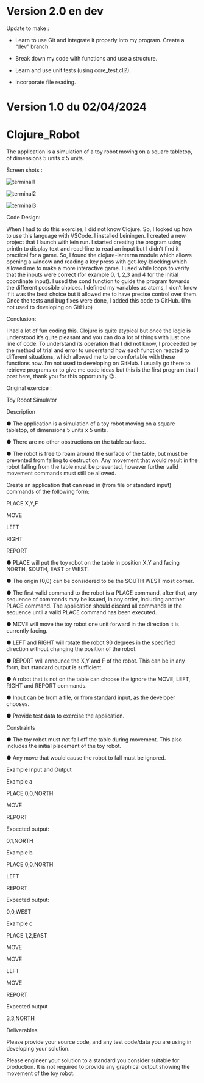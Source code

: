 # Version 2.0 en dev
Update to make :
- Learn to use Git and integrate it properly into my program. Create a “dev” branch.

- Break down my code with functions and use a structure.

- Learn and use unit tests (using core_test.clj?).

- Incorporate file reading.

# Version 1.0 du 02/04/2024

# Clojure_Robot
The application is a simulation of a toy robot moving on a square tabletop, of dimensions 5 units x 5 units.

Screen shots :

![terminal1](https://github.com/MattRabouam/Clojure_Robot/assets/165649816/c83f4353-9d3c-48f7-91ac-ff9e61de0ff9)

![terminal2](https://github.com/MattRabouam/Clojure_Robot/assets/165649816/6d84852c-f009-40e0-97ac-6e64442fd700)

![terminal3](https://github.com/MattRabouam/Clojure_Robot/assets/165649816/4e025873-55cf-426c-8886-b1e031e4c156)

Code Design: 

When I had to do this exercise, I did not know Clojure. 
So, I looked up how to use this language with VSCode. 
I installed Leiningen. I created a new project that I launch with lein run. 
I started creating the program using println to display text and read-line to read an input but I didn’t find it practical for a game. 
So, I found the clojure-lanterna module which allows opening a window and reading a key press with get-key-blocking which allowed me to make a more interactive game. 
I used while loops to verify that the inputs were correct (for example 0, 1, 2,3 and 4 for the initial coordinate input). 
I used the cond function to guide the program towards the different possible choices. 
I defined my variables as atoms, I don’t know if it was the best choice but it allowed me to have precise control over them. 
Once the tests and bug fixes were done, I added this code to GitHub. (I’m not used to developing on GitHub)

Conclusion: 

I had a lot of fun coding this. 
Clojure is quite atypical but once the logic is understood it’s quite pleasant and you can do a lot of things with just one line of code. 
To understand its operation that I did not know, I proceeded by the method of trial and error to understand how each function reacted to different situations, which allowed me to be comfortable with these functions now. 
I’m not used to developing on GitHub. 
I usually go there to retrieve programs or to give me code ideas but this is the first program that I post here, thank you for this opportunity 😉.

Original exercice :

Toy Robot Simulator

Description

● The application is a simulation of a toy robot moving on a square tabletop, of
dimensions 5 units x 5 units.

● There are no other obstructions on the table surface.

● The robot is free to roam around the surface of the table, but must be
prevented from falling to destruction. Any movement that would result in the
robot falling from the table must be prevented, however further valid
movement commands must still be allowed.

Create an application that can read in (from file or standard input) commands of the
following form:

PLACE X,Y,F

MOVE

LEFT

RIGHT

REPORT

● PLACE will put the toy robot on the table in position X,Y and facing NORTH,
SOUTH, EAST or WEST.

● The origin (0,0) can be considered to be the SOUTH WEST most corner.

● The first valid command to the robot is a PLACE command, after that, any
sequence of commands may be issued, in any order, including another
PLACE command. The application should discard all commands in the
sequence until a valid PLACE command has been executed.

● MOVE will move the toy robot one unit forward in the direction it is currently
facing.

● LEFT and RIGHT will rotate the robot 90 degrees in the specified direction
without changing the position of the robot.

● REPORT will announce the X,Y and F of the robot. This can be in any form,
but standard output is sufficient.

● A robot that is not on the table can choose the ignore the MOVE, LEFT,
RIGHT and REPORT commands.

● Input can be from a file, or from standard input, as the developer chooses.

● Provide test data to exercise the application.

Constraints

● The toy robot must not fall off the table during movement. This also includes
the initial placement of the toy robot.

● Any move that would cause the robot to fall must be ignored.

Example Input and Output

Example a

PLACE 0,0,NORTH

MOVE

REPORT

Expected output:

0,1,NORTH

Example b

PLACE 0,0,NORTH

LEFT

REPORT

Expected output:

0,0,WEST

Example c

PLACE 1,2,EAST

MOVE

MOVE

LEFT

MOVE

REPORT

Expected output

3,3,NORTH

Deliverables

Please provide your source code, and any test code/data you are using in
developing your solution.

Please engineer your solution to a standard you consider suitable for production. It is
not required to provide any graphical output showing the movement of the toy robot.
